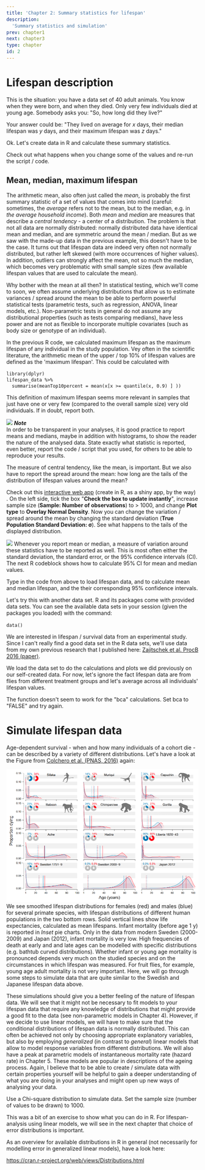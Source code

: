 ```yaml
---
title: 'Chapter 2: Summary statistics for lifespan'
description:
  'Summary statistics and simulation'
prev: chapter1
next: chapter3
type: chapter
id: 2
---
```


<exercise id="1" title="Getting started: Descriptive statistics: Mean, median, maximum lifespan">

# Lifespan description 

This is the situation: you have a data set of 40 adult animals. You know when they were born, and when they died. Only very few individuals died at young age. Somebody asks you: "So, how long did they live?"

Your answer could be: "They lived on average for *x* days, their median lifespan was *y* days, and their maximum lifespan was *z* days."

Ok. Let's create data in R and calculate these summary statistics.

<codeblock id="2">
Check out what happens when you change some of the values and re-run the script / code.
</codeblock>


## Mean, median, maximum lifespan

The arithmetic mean, also often just called the *mean*, is probably the first summary statistic of a set of values that comes into mind (careful: sometimes, the *average* refers not to the mean, but to the median, e.g. in *the average household income*). Both *mean* and *median* are measures that describe a *central tendency* - a center of a distribution. The problem is that not all data are normally distributed: normally distributed data have identical mean and median, and are symmetric around the mean / median. But as we saw with the made-up data in the previous example, this doesn't have to be the case. It turns out that lifespan data are indeed very often not normally distributed, but rather left skewed (with more occurrences of higher values). In addition, outliers can strongly affect the mean, not so much the median, which becomes very problematic with small sample sizes (few available lifespan values that are used to calculate the mean).

Why bother with the mean at all then? In statistical testing, which we'll come to soon, we often assume underlying distributions that allow us to estimate variances / spread around the mean to be able to perform powerful statistical tests (parametric tests, such as regression, ANOVA, linear models, etc.). Non-parametric tests in general do not assume any distributional properties (such as tests comparing medians), have less power and are not as flexible to incorporate multiple covariates (such as body size or genotype of an individual).

In the previous R code, we calculated maximum lifespan as the maximum lifespan of any individual in the study population. Vey often in the scientific literature, the arithmetic mean of the upper / top 10% of lifespan values are defined as the 'maximum lifespan'. This could be calculated with

```
library(dplyr)
lifespan_data %>% 
  summarise(meanTop10percent = mean(x[x >= quantile(x, 0.9) ] ))
```
This definition of maximum lifespan seems more relevant in samples that just have one or very few (compared to the overall sample size) very old individuals. If in doubt, report both.

![](https://github.com/zajitschek/lifespananalysis/blob/master/images/pushpin.svg?raw=true) ***Note***   
In order to be transparent in your analyses, it is good practice to report means and medians, maybe in addition with histograms, to show the reader the nature of the analysed data. State exactly what statistic is reported, even better, report the code / script that you used, for others to be able to reproduce your results.

The measure of central tendency, like the mean, is important. But we also have to report the spread around the mean: how long are the tails of the distribution of lifespan values around the mean?

Check out this [interactive web app](https://shiny.abdn.ac.uk/Stats/apps/app_normal/) (create in R, as a shiny app, by the way) . On the left side, tick the box "**Check the box to update instantly**", increase sample size (**Sample: Number of observations**) to > 1000, and change **Plot type** to **Overlay Normal Density**. Now you can change the variation / spread around the mean by changing the standard deviation (**True Population Standard Deviation: σ**). See what happens to the tails of the displayed distribution.

![](https://github.com/zajitschek/lifespananalysis/blob/master/images/pushpin.svg?raw=true) 
Whenever you report mean or median, a measure of variation around these statistics have to be reported as well. This is most often either the standard deviation, the standard error, or the 95% confidence intervals (CI). The next R codeblock shows how to calculate 95% CI for mean and median values.

<codeblock id="3">
Type in the code from above to load lifespan data, and to calculate mean and median lifespan, and the their corresponding 95% confidence intervals.
</codeblock>

Let's try this with another data set. R and its packages come with provided data sets. You can see the available data sets in your session (given the packages you loaded) with the command:

<code>data()</code>

We are interested in lifespan / survival data from an experimental study. Since I can't really find a good data set in the R data sets, we'll use data from my own previous research that I published here: [Zajitschek et al. ProcB 2016 (paper)](https://doi.org/10.1098/rspb.2015.2726).

We load the data set to do the calculations and plots we did previously on our self-created data. For now, let's ignore the fact lifespan data are from flies from different treatment groups and let's average across all individuals' lifespan values.

<codeblock id="4">
The function doesn't seem to work for the "bca" calculations. Set bca to "FALSE" and try again.
</codeblock>

</exercise>

<exercise id="2" title="Lifespan distributions and how to simulate data">

# Simulate lifespan data 

Age-dependent survival - when and how many individuals of a cohort die - can be described by a variety of different distributions. Let's have a look at the Figure from [Colchero et al. (PNAS, 2016)](https://doi.org/10.1073/pnas.1612191113) again:



![](https://github.com/zajitschek/lifespananalysis/blob/master/images/ColcheroPNAS2016.png?raw=true) 
We see smoothed lifespan distributions for females (red) and males (blue) for several primate species, with lifespan distributions of different human populations in the two bottom rows. Solid vertical lines show life expectancies, calculated as mean lifespans. Infant mortality (before age 1 y) is reported in *Inset* pie charts. Only in the data from modern Sweden (2000-2009) and Japan (2012), infant mortality is very low. High frequencies of death at early and and late ages can be modelled with specific distributions (e.g. bathtub curved distributions). Whether infant or young age mortality is pronounced depends very much on the studied species and on the circumstances in which lifespan was measured. For fruit flies, for example, young age adult mortality is not very important. Here, we will go through some steps to simulate data that are quite similar to the Swedish and Japanese lifespan data above.

These simulations should give you a better feeling of the nature of lifespan data. We will see that it might not be necessary to fit models to your lifespan data that require any knowledge of distributions that might provide a good fit to the data (see non-parametric models in Chapter 4). However, if we decide to use linear models, we will have to make sure that the conditional distributions of lifespan data is normally distributed. This can often be achieved not only by choosing appropriate explanatory variables, but also by employing *generalized* (in contrast to *general*) linear models that allow to model response variables from different distributions. We will also have a peak at parametric models of instantaneous mortality rate (hazard rate) in Chapter 5. These models are popular in descriptions of the ageing process. Again, I believe that to be able to create / simulate data with certain properties yourself will be helpful to gain a deeper understanding of what you are doing in your analyses and might open up new ways of analysing your data.

<codeblock id="5">
Use a Chi-square distribution to simulate data. Set the sample size (number of values to be drawn) to 1000.
</codeblock>

This was a bit of an exercise to show what you can do in R. For lifespan-analysis using linear models, we will see in the next chapter that choice of error distributions is important.

As an overview for available distributions in R in general (not necessarily for modelling error in generalized linear models), have a look here:

https://cran.r-project.org/web/views/Distributions.html

